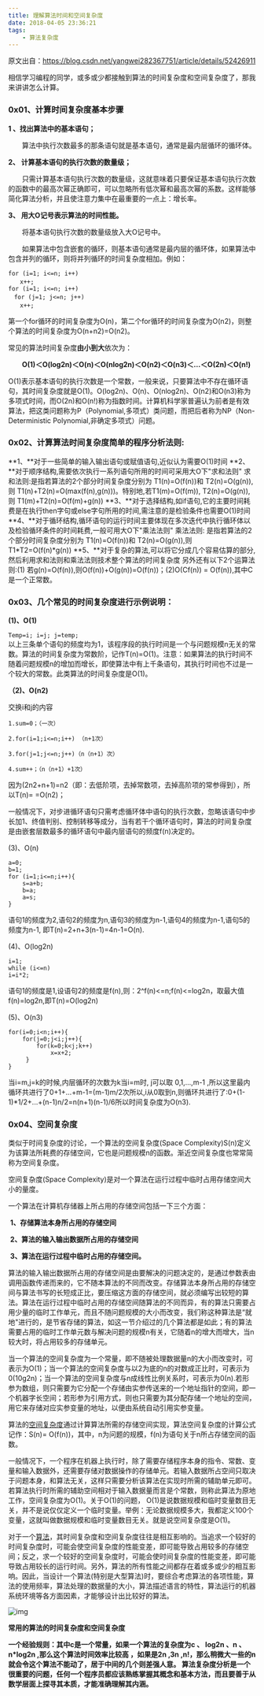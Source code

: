 ```yaml
---
title: 理解算法时间和空间复杂度
date: 2018-04-05 23:36:21
tags:
	- 算法复杂度
---
```


原文出自：https://blog.csdn.net/yangwei282367751/article/details/52426911

相信学习编程的同学，或多或少都接触到算法的时间复杂度和空间复杂度了，那我来讲讲怎么计算。

### 0x01、计算时间复杂度基本步骤

**1 、找出算法中的基本语句；**

　　算法中执行次数最多的那条语句就是基本语句，通常是最内层循环的循环体。

**2、 计算基本语句的执行次数的数量级；**

　　只需计算基本语句执行次数的数量级，这就意味着只要保证基本语句执行次数的函数中的最高次幂正确即可，可以忽略所有低次幂和最高次幂的系数。这样能够简化算法分析，并且使注意力集中在最重要的一点上：增长率。

**3、 用大O记号表示算法的时间性能。**

<!--more-->

　　将基本语句执行次数的数量级放入大O记号中。

　　如果算法中包含嵌套的循环，则基本语句通常是最内层的循环体，如果算法中包含并列的循环，则将并列循环的时间复杂度相加。例如：

```
for (i=1; i<=n; i++)
　　x++;
for (i=1; i<=n; i++)
　for (j=1; j<=n; j++)
　　x++;
```

第一个for循环的时间复杂度为O(n)，第二个for循环的时间复杂度为O(n2)，则整个算法的时间复杂度为O(n+n2)=O(n2)。

常见的算法时间复杂度**由小到大**依次为：

　　**O(1)＜O(log2n)＜O(n)＜O(nlog2n)＜O(n2)＜O(n3)＜…＜O(2n)＜O(n!)**

Ο(1)表示基本语句的执行次数是一个常数，一般来说，只要算法中不存在循环语句，其时间复杂度就是O(1)。O(log2n)、O(n)、O(nlog2n)、O(n2)和O(n3)称为多项式时间，而O(2n)和O(n!)称为指数时间。计算机科学家普遍认为前者是有效算法，把这类问题称为P（Polynomial,多项式）类问题，而把后者称为NP（Non-Deterministic Polynomial,非确定多项式）问题。

### 0x02、计算算法时间复杂度简单的程序**分析法则**:

**1、**对于一些简单的输入输出语句或赋值语句,近似认为需要O(1)时间 
**2、**对于顺序结构,需要依次执行一系列语句所用的时间可采用大O下"求和法则" 求和法则:是指若算法的2个部分时间复杂度分别为 T1(n)=O(f(n))和 T2(n)=O(g(n)),则 T1(n)+T2(n)=O(max(f(n),g(n)))。特别地,若T1(m)=O(f(m)), T2(n)=O(g(n)),则 T1(m)+T2(n)=O(f(m)+g(n)) 
**3、**对于选择结构,如if语句,它的主要时间耗费是在执行then字句或else字句所用的时间,需注意的是检验条件也需要O(1)时间 
**4、**对于循环结构,循环语句的运行时间主要体现在多次迭代中执行循环体以及检验循环条件的时间耗费,一般可用大O下"乘法法则" 
乘法法则: 是指若算法的2个部分时间复杂度分别为 T1(n)=O(f(n))和 T2(n)=O(g(n)),则 T1*T2=O(f(n)*g(n)) 
**5、**对于复杂的算法,可以将它分成几个容易估算的部分,然后利用求和法则和乘法法则技术整个算法的时间复杂度 
   另外还有以下2个运算法则:(1) 若g(n)=O(f(n)),则O(f(n))+O(g(n))=O(f(n))；(2)O(Cf(n)) = O(f(n)),其中C是一个正常数。

### **0x03、几个常见的时间复杂度进行示例说明：**

**(1)、O(1)** 

 `Temp=i; i=j; j=temp;`                     
   以上三条单个语句的频度均为1，该程序段的执行时间是一个与问题规模n无关的常数。算法的时间复杂度为常数阶，记作T(n)=O(1)。注意：如果算法的执行时间不随着问题规模n的增加而增长，即使算法中有上千条语句，其执行时间也不过是一个较大的常数。此类算法的时间复杂度是O(1)。 

**（2)、O(n2)**

交换i和j的内容

```
1.sum=0；（一次）   

2.for(i=1;i<=n;i++) （n+1次）   

3.for(j=1;j<=n;j++)（n（n+1）次）   

4.sum++；（n（n+1）+1次） 

```

因为(2n2+n+1)=n2（即：去低阶项，去掉常数项，去掉高阶项的常参得到），所以T(n)= =O(n2)；

一般情况下，对步进循环语句只需考虑循环体中语句的执行次数，忽略该语句中步长加1、终值判别、控制转移等成分，当有若干个循环语句时，算法的时间复杂度是由嵌套层数最多的循环语句中最内层语句的频度f(n)决定的。

(3)、O(n)  

```
a=0;   
b=1;                 
for (i=1;i<=n;i++){
	s=a+b;            
	b=a;                 
	a=s; 
}             
```

语句1的频度为2,语句2的频度为n,语句3的频度为n-1,语句4的频度为n-1,语句5的频度为n-1, 即T(n)=2+n+3(n-1)=4n-1=O(n). 

(4)、O(log2n) 

```
i=1;  
while (i<=n)   
i=i*2;
```

语句1的频度是1,设语句2的频度是f(n),则：2^f(n)<=n;f(n)<=log2n，取最大值f(n)=log2n,即T(n)=O(log2n) 

(5)、O(n3)  

```
for(i=0;i<n;i++){     
	for(j=0;j<i;j++){   
		for(k=0;k<j;k++)   
			x=x+2;
     }
}
```

当i=m,j=k的时候,内层循环的次数为k当i=m时, j可以取 0,1,...,m-1 ,所以这里最内循环共进行了0+1+...+m-1=(m-1)m/2次所以,i从0取到n,则循环共进行了:0+(1-1)*1/2+...+(n-1)n/2=n(n+1)(n-1)/6所以时间复杂度为O(n3).

### 0x04、空间复杂度

类似于时间复杂度的讨论，一个算法的空间复杂度(Space Complexity)S(n)定义为该算法所耗费的存储空间，它也是问题规模n的函数。渐近空间复杂度也常常简称为空间复杂度。 

空间复杂度(Space Complexity)是对一个算法在运行过程中临时占用存储空间大小的量度。

一个算法在计算机存储器上所占用的存储空间包括一下三个方面：

​	**1、存储算法本身所占用的存储空间**

​	**2、算法的输入输出数据所占用的存储空间**

​	**3、算法在运行过程中临时占用的存储空间。**

算法的输入输出数据所占用的存储空间是由要解决的问题决定的，是通过参数表由调用函数传递而来的，它不随本算法的不同而改变。存储算法本身所占用的存储空间与算法书写的长短成正比，要压缩这方面的存储空间，就必须编写出较短的算法。算法在运行过程中临时占用的存储空间随算法的不同而异，有的算法只需要占用少量的临时工作单元，而且不随问题规模的大小而改变，我们称这种算法是“就地"进行的，是节省存储的算法，如这一节介绍过的几个算法都是如此；有的算法需要占用的临时工作单元数与解决问题的规模n有关，它随着n的增大而增大，当n较大时，将占用较多的存储单元。

当一个算法的空间复杂度为一个常量，即不随被处理数据量n的大小而改变时，可表示为O(1)；当一个算法的空间复杂度与以2为底的n的对数成正比时，可表示为0(10g2n)；当一个算法的空间复杂度与n成线性比例关系时，可表示为0(n).若形参为数组，则只需要为它分配一个存储由实参传送来的一个地址指针的空间，即一个机器字长空间；若形参为引用方式，则也只需要为其分配存储一个地址的空间，用它来存储对应实参变量的地址，以便由系统自动引用实参变量。

算法的[空间复杂度](http://www.nowamagic.net/librarys/veda/tag/%E7%A9%BA%E9%97%B4%E5%A4%8D%E6%9D%82%E5%BA%A6)通过计算算法所需的存储空间实现，算法空间复杂度的计算公式记作：S(n)= O(f(n))，其中，n为问题的规模，f(n)为语句关于n所占存储空间的函数。

一般情况下，一个程序在机器上执行时，除了需要存储程序本身的指令、常数、变量和输入数据外，还需要存储对数据操作的存储单元。若输入数据所占空间只取决于问题本身，和算法无关，这样只需要分析该算法在实现时所需的辅助单元即可。若算法执行时所需的辅助空间相对于输入数据量而言是个常数，则称此算法为原地工作，空间复杂度为O(1)。关于O(1)的问题， O(1)是说数据规模和临时变量数目无关，并不是说仅仅定义一个临时变量。举例：无论数据规模多大，我都定义100个变量，这就叫做数据规模和临时变量数目无关。就是说空间复杂度是O(1)。

对于一个[算法](http://www.nowamagic.net/librarys/veda/tag/%E7%AE%97%E6%B3%95)，其时间复杂度和空间复杂度往往是相互影响的。当追求一个较好的时间复杂度时，可能会使空间复杂度的性能变差，即可能导致占用较多的存储空间；反之，求一个较好的空间复杂度时，可能会使时间复杂度的性能变差，即可能导致占用较长的运行时间。另外，算法的所有性能之间都存在着或多或少的相互影响。因此，当设计一个算法(特别是大型算法)时，要综合考虑算法的各项性能，算法的使用频率，算法处理的数据量的大小，算法描述语言的特性，算法运行的机器系统环境等各方面因素，才能够设计出比较好的算法。

![img](/复杂度.png)

**常用的算法的时间复杂度和空间复杂度**

**一个经验规则：其中c是一个常量，如果一个算法的复杂度为c 、 log2n 、n 、 n\*log2n ,那么这个算法时间效率比较高 ，如果是2n ,3n ,n!，那么稍微大一些的n就会令这个算法不能动了，居于中间的几个则差强人意。        算法复杂度分析是一个很重要的问题，任何一个程序员都应该熟练掌握其概念和基本方法，而且要善于从数学层面上探寻其本质，才能准确理解其内涵。**